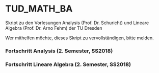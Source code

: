 # TUD_MATH_BA
Skript zu den Vorlesungen Analysis (Prof. Dr. Schuricht) und Lineare Algebra (Prof. Dr. Arno Fehm) der TU Dresden

Wer mithelfen möchte, dieses Skript zu vervollständigen, bitte melden.

### Fortschritt Analysis (2. Semester, SS2018)
  
### Fortschritt Lineare Algebra (2. Semester, SS2018)
